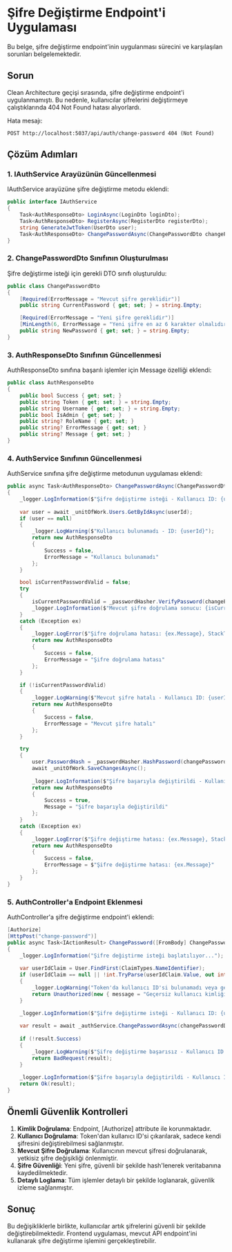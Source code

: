 # Şifre Değiştirme Endpoint'i Uygulaması

Bu belge, şifre değiştirme endpoint'inin uygulanması sürecini ve karşılaşılan sorunları belgelemektedir.

## Sorun

Clean Architecture geçişi sırasında, şifre değiştirme endpoint'i uygulanmamıştı. Bu nedenle, kullanıcılar şifrelerini değiştirmeye çalıştıklarında 404 Not Found hatası alıyorlardı.

Hata mesajı:
```
POST http://localhost:5037/api/auth/change-password 404 (Not Found)
```

## Çözüm Adımları

### 1. IAuthService Arayüzünün Güncellenmesi

IAuthService arayüzüne şifre değiştirme metodu eklendi:

```csharp
public interface IAuthService
{
    Task<AuthResponseDto> LoginAsync(LoginDto loginDto);
    Task<AuthResponseDto> RegisterAsync(RegisterDto registerDto);
    string GenerateJwtToken(UserDto user);
    Task<AuthResponseDto> ChangePasswordAsync(ChangePasswordDto changePasswordDto, int userId);
}
```

### 2. ChangePasswordDto Sınıfının Oluşturulması

Şifre değiştirme isteği için gerekli DTO sınıfı oluşturuldu:

```csharp
public class ChangePasswordDto
{
    [Required(ErrorMessage = "Mevcut şifre gereklidir")]
    public string CurrentPassword { get; set; } = string.Empty;

    [Required(ErrorMessage = "Yeni şifre gereklidir")]
    [MinLength(6, ErrorMessage = "Yeni şifre en az 6 karakter olmalıdır")]
    public string NewPassword { get; set; } = string.Empty;
}
```

### 3. AuthResponseDto Sınıfının Güncellenmesi

AuthResponseDto sınıfına başarılı işlemler için Message özelliği eklendi:

```csharp
public class AuthResponseDto
{
    public bool Success { get; set; }
    public string Token { get; set; } = string.Empty;
    public string Username { get; set; } = string.Empty;
    public bool IsAdmin { get; set; }
    public string? RoleName { get; set; }
    public string? ErrorMessage { get; set; }
    public string? Message { get; set; }
}
```

### 4. AuthService Sınıfının Güncellenmesi

AuthService sınıfına şifre değiştirme metodunun uygulaması eklendi:

```csharp
public async Task<AuthResponseDto> ChangePasswordAsync(ChangePasswordDto changePasswordDto, int userId)
{
    _logger.LogInformation($"Şifre değiştirme isteği - Kullanıcı ID: {userId}");
    
    var user = await _unitOfWork.Users.GetByIdAsync(userId);
    if (user == null)
    {
        _logger.LogWarning($"Kullanıcı bulunamadı - ID: {userId}");
        return new AuthResponseDto
        {
            Success = false,
            ErrorMessage = "Kullanıcı bulunamadı"
        };
    }

    bool isCurrentPasswordValid = false;
    try
    {
        isCurrentPasswordValid = _passwordHasher.VerifyPassword(changePasswordDto.CurrentPassword, user.PasswordHash);
        _logger.LogInformation($"Mevcut şifre doğrulama sonucu: {isCurrentPasswordValid}");
    }
    catch (Exception ex)
    {
        _logger.LogError($"Şifre doğrulama hatası: {ex.Message}, StackTrace: {ex.StackTrace}");
        return new AuthResponseDto
        {
            Success = false,
            ErrorMessage = "Şifre doğrulama hatası"
        };
    }

    if (!isCurrentPasswordValid)
    {
        _logger.LogWarning($"Mevcut şifre hatalı - Kullanıcı ID: {userId}");
        return new AuthResponseDto
        {
            Success = false,
            ErrorMessage = "Mevcut şifre hatalı"
        };
    }

    try
    {
        user.PasswordHash = _passwordHasher.HashPassword(changePasswordDto.NewPassword);
        await _unitOfWork.SaveChangesAsync();
        
        _logger.LogInformation($"Şifre başarıyla değiştirildi - Kullanıcı ID: {userId}");
        return new AuthResponseDto
        {
            Success = true,
            Message = "Şifre başarıyla değiştirildi"
        };
    }
    catch (Exception ex)
    {
        _logger.LogError($"Şifre değiştirme hatası: {ex.Message}, StackTrace: {ex.StackTrace}");
        return new AuthResponseDto
        {
            Success = false,
            ErrorMessage = $"Şifre değiştirme hatası: {ex.Message}"
        };
    }
}
```

### 5. AuthController'a Endpoint Eklenmesi

AuthController'a şifre değiştirme endpoint'i eklendi:

```csharp
[Authorize]
[HttpPost("change-password")]
public async Task<IActionResult> ChangePassword([FromBody] ChangePasswordDto changePasswordDto)
{
    _logger.LogInformation("Şifre değiştirme isteği başlatılıyor...");
    
    var userIdClaim = User.FindFirst(ClaimTypes.NameIdentifier);
    if (userIdClaim == null || !int.TryParse(userIdClaim.Value, out int userId))
    {
        _logger.LogWarning("Token'da kullanıcı ID'si bulunamadı veya geçersiz");
        return Unauthorized(new { message = "Geçersiz kullanıcı kimliği" });
    }

    _logger.LogInformation($"Şifre değiştirme isteği - Kullanıcı ID: {userId}");
    
    var result = await _authService.ChangePasswordAsync(changePasswordDto, userId);
    
    if (!result.Success)
    {
        _logger.LogWarning($"Şifre değiştirme başarısız - Kullanıcı ID: {userId}, Hata: {result.ErrorMessage}");
        return BadRequest(result);
    }
    
    _logger.LogInformation($"Şifre başarıyla değiştirildi - Kullanıcı ID: {userId}");
    return Ok(result);
}
```

## Önemli Güvenlik Kontrolleri

1. **Kimlik Doğrulama**: Endpoint, [Authorize] attribute ile korunmaktadır.
2. **Kullanıcı Doğrulama**: Token'dan kullanıcı ID'si çıkarılarak, sadece kendi şifresini değiştirebilmesi sağlanmıştır.
3. **Mevcut Şifre Doğrulama**: Kullanıcının mevcut şifresi doğrulanarak, yetkisiz şifre değişikliği önlenmiştir.
4. **Şifre Güvenliği**: Yeni şifre, güvenli bir şekilde hash'lenerek veritabanına kaydedilmektedir.
5. **Detaylı Loglama**: Tüm işlemler detaylı bir şekilde loglanarak, güvenlik izleme sağlanmıştır.

## Sonuç

Bu değişikliklerle birlikte, kullanıcılar artık şifrelerini güvenli bir şekilde değiştirebilmektedir. Frontend uygulaması, mevcut API endpoint'ini kullanarak şifre değiştirme işlemini gerçekleştirebilir. 